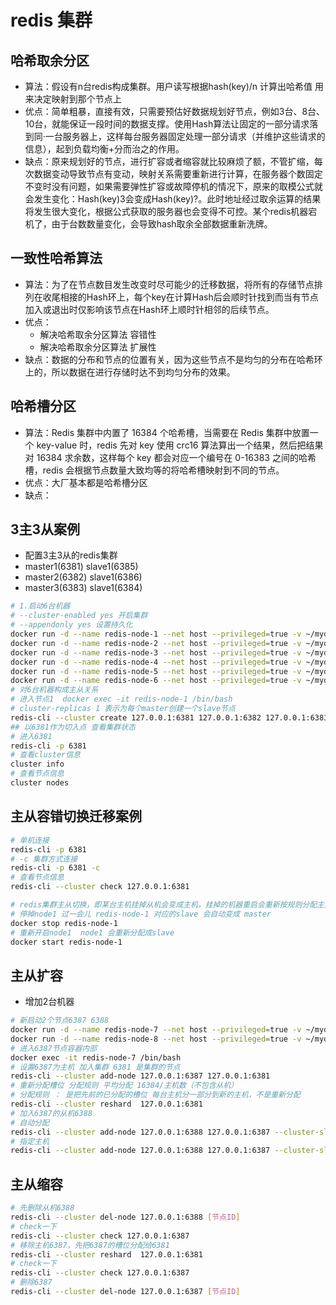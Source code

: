 # redis 集群

## 哈希取余分区
+ 算法：假设有n台redis构成集群。用户读写根据hash(key)/n 计算出哈希值 用来决定映射到那个节点上
+ 优点：简单粗暴，直接有效，只需要预估好数据规划好节点，例如3台、8台、10台，就能保证一段时间的数据支撑。使用Hash算法让固定的一部分请求落到同·一台服务器上，这样每台服务器固定处理一部分请求（并维护这些请求的信息），起到负载均衡+分而治之的作用。
+ 缺点：原来规划好的节点，进行扩容或者缩容就比较麻烦了额，不管扩缩，每次数据变动导致节点有变动，映射关系需要重新进行计算，在服务器个数固定不变时没有问题，如果需要弹性扩容或故障停机的情况下，原来的取模公式就会发生变化：Hash(key)3会变成Hash(key)?。此时地址经过取余运算的结果将发生很大变化，根据公式获取的服务器也会变得不可控。某个redis机器宕机了，由于台数数量变化，会导致hash取余全部数据重新洗牌。

## 一致性哈希算法
+ 算法：为了在节点数目发生改变时尽可能少的迁移数据，将所有的存储节点排列在收尾相接的Hash环上，每个key在计算Hash后会顺时针找到而当有节点加入或退出时仅影响该节点在Hash环上顺时针相邻的后续节点。
+ 优点：
  + 解决哈希取余分区算法 容错性  
  + 解决哈希取余分区算法 扩展性
+ 缺点：数据的分布和节点的位置有关，因为这些节点不是均匀的分布在哈希环上的，所以数据在进行存储时达不到均匀分布的效果。

## 哈希槽分区
+ 算法：Redis 集群中内置了 16384 个哈希槽，当需要在 Redis 集群中放置一个 key-value 时，redis 先对 key 使用 crc16 算法算出一个结果，然后把结果对 16384 求余数，这样每个 key 都会对应一个编号在 0-16383 之间的哈希槽，redis 会根据节点数量大致均等的将哈希槽映射到不同的节点。
+ 优点：大厂基本都是哈希槽分区
+ 缺点：


## 3主3从案例
+ 配置3主3从的redis集群
+ master1(6381) slave1(6385)
+ master2(6382) slave1(6386)
+ master3(6383) slave1(6384)
```bash
# 1.启动6台机器
# --cluster-enabled yes 开启集群
# --appendonly yes 设置持久化
docker run -d --name redis-node-1 --net host --privileged=true -v ~/mydata/redis/share/redis-node-1:/data redis:7 --cluster-enabled yes --appendonly yes --port 6381
docker run -d --name redis-node-2 --net host --privileged=true -v ~/mydata/redis/share/redis-node-2:/data redis:7 --cluster-enabled yes --appendonly yes --port 6382
docker run -d --name redis-node-3 --net host --privileged=true -v ~/mydata/redis/share/redis-node-3:/data redis:7 --cluster-enabled yes --appendonly yes --port 6383
docker run -d --name redis-node-4 --net host --privileged=true -v ~/mydata/redis/share/redis-node-4:/data redis:7 --cluster-enabled yes --appendonly yes --port 6384
docker run -d --name redis-node-5 --net host --privileged=true -v ~/mydata/redis/share/redis-node-5:/data redis:7 --cluster-enabled yes --appendonly yes --port 6385
docker run -d --name redis-node-6 --net host --privileged=true -v ~/mydata/redis/share/redis-node-6:/data redis:7 --cluster-enabled yes --appendonly yes --port 6386
# 对6台机器构成主从关系
# 进入节点1  docker exec -it redis-node-1 /bin/bash
# cluster-replicas 1 表示为每个master创建一个slave节点 
redis-cli --cluster create 127.0.0.1:6381 127.0.0.1:6382 127.0.0.1:6383 127.0.0.1:6384 127.0.0.1:6385 127.0.0.1:6386 --cluster-replicas 1
## 以6381作为切入点 查看集群状态
# 进入6381
redis-cli -p 6381
# 查看cluster信息
cluster info
# 查看节点信息
cluster nodes
```

## 主从容错切换迁移案例
```bash
# 单机连接
redis-cli -p 6381
# -c 集群方式连接
redis-cli -p 6381 -c
# 查看节点信息
redis-cli --cluster check 127.0.0.1:6381

# redis集群主从切换，即某台主机挂掉从机会变成主机，挂掉的机器重启会重新按规则分配主从
# 停掉node1 过一会儿 redis-node-1 对应的slave 会自动变成 master
docker stop redis-node-1 
# 重新开启node1  node1 会重新分配成slave  
docker start redis-node-1 
```


## 主从扩容
+ 增加2台机器
```bash
# 新启动2个节点6387 6388
docker run -d --name redis-node-7 --net host --privileged=true -v ~/mydata/redis/share/redis-node-7:/data redis:7 --cluster-enabled yes --appendonly yes --port 6387
docker run -d --name redis-node-8 --net host --privileged=true -v ~/mydata/redis/share/redis-node-8:/data redis:7 --cluster-enabled yes --appendonly yes --port 6388
# 进入6387节点容器内部
docker exec -it redis-node-7 /bin/bash
# 设置6387为主机 加入集群 6381 是集群的节点
redis-cli --cluster add-node 127.0.0.1:6387 127.0.0.1:6381
# 重新分配槽位 分配规则 平均分配 16384/主机数（不包含从机）
# 分配规则 ： 是把先前的已分配的槽位 每台主机分一部分到新的主机，不是重新分配
redis-cli --cluster reshard  127.0.0.1:6381
# 加入6387的从机6388
# 自动分配
redis-cli --cluster add-node 127.0.0.1:6388 127.0.0.1:6387 --cluster-slave 
# 指定主机
redis-cli --cluster add-node 127.0.0.1:6388 127.0.0.1:6387 --cluster-slave --cluster-master-id [主机ID]
```

## 主从缩容
```bash
# 先删除从机6388
redis-cli --cluster del-node 127.0.0.1:6388 [节点ID]
# check一下
redis-cli --cluster check 127.0.0.1:6387
# 移除主机6387，先把6387的槽位分配给6381
redis-cli --cluster reshard  127.0.0.1:6381
# check一下
redis-cli --cluster check 127.0.0.1:6387
# 删除6387 
redis-cli --cluster del-node 127.0.0.1:6387 [节点ID]
```